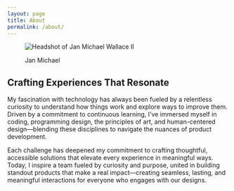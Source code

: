 ```yaml
---
layout: page
title: About
permalink: /about/
---
```

<main class="main {% if page.url == '/about/' %}about{% endif %}">
    <section class="bio">
        <figure class="bio-pic-wrapper">
            <img class="bio-pic" src="{{ site.baseurl }}/images/headshots/janmichael-bio-pic.jpg" alt="Headshot of Jan Michael Wallace II">
            <figcaption class="figcaption">
                <p class="p">Jan Michael</p>
            </figcaption>
        </figure>
        <h2 class="h1 title">Crafting Experiences That Resonate</h2>
        <p class="p">My fascination with technology has always been fueled by a relentless curiosity to understand how things work and explore ways to improve them. Driven by a commitment to continuous learning, I’ve immersed myself in coding, programming design, the principles of art, and human-centered design—blending these disciplines to navigate the nuances of product development. 
        </p>
        <p class="p">Each challenge has deepened my commitment to crafting thoughtful, accessible solutions that elevate every experience in meaningful ways. Today, I inspire a team fueled by curiosity and purpose, united in building standout products that make a real impact—creating seamless, lasting, and meaningful interactions for everyone who engages with our designs.</p>
    </section>
</main>